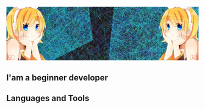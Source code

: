 [![header](https://github.com/PopovDev/PopovDev/blob/main/Assets/Header.png)]()
##  I'am a beginner developer


## Languages ​​and Tools
